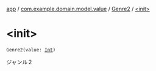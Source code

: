 [app](../../index.md) / [com.example.domain.model.value](../index.md) / [Genre2](index.md) / [&lt;init&gt;](./-init-.md)

# &lt;init&gt;

`Genre2(value: `[`Int`](https://kotlinlang.org/api/latest/jvm/stdlib/kotlin/-int/index.html)`)`

ジャンル２

